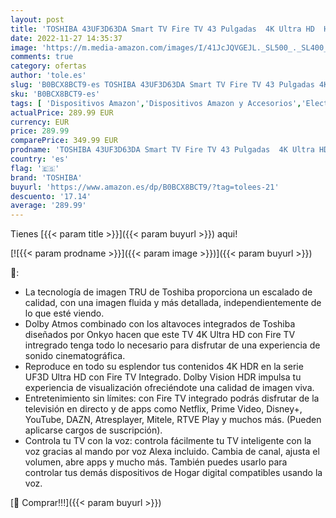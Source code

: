 ```yaml
---
layout: post
title: 'TOSHIBA 43UF3D63DA Smart TV Fire TV 43 Pulgadas  4K Ultra HD  HDR10  Prime Video  Netflix  Control de Voz Alexa  HDMI 2.1  Baja latencia para Gaming  Bluetooth  USB  Sonido Onkyo  Airplay '
date: 2022-11-27 14:35:37
image: 'https://m.media-amazon.com/images/I/41JcJQVGEJL._SL500_._SL400_.jpg'
comments: true
category: ofertas
author: 'tole.es'
slug: 'B0BCX8BCT9-es TOSHIBA 43UF3D63DA Smart TV Fire TV 43 Pulgadas 4K Ultra...'
sku: 'B0BCX8BCT9-es'
tags: [ 'Dispositivos Amazon','Dispositivos Amazon y Accesorios','Electrónica','Fire TV','TV, vídeo y home cinema','Televisores','Televisores inteligentes','alexa','toshiba','🇪🇸', ]
actualPrice: 289.99 EUR
currency: EUR
price: 289.99
comparePrice: 349.99 EUR
prodname: 'TOSHIBA 43UF3D63DA Smart TV Fire TV 43 Pulgadas  4K Ultra HD  HDR10  Prime Video  Netflix  Control de Voz Alexa  HDMI 2.1  Baja latencia para Gaming  Bluetooth  USB  Sonido Onkyo  Airplay '
country: 'es'
flag: '🇪🇸'
brand: 'TOSHIBA'
buyurl: 'https://www.amazon.es/dp/B0BCX8BCT9/?tag=tolees-21'
descuento: '17.14'
average: '289.99'
---
```


Tienes [{{< param title >}}]({{< param buyurl >}}) aqui!

[![{{< param prodname >}}]({{< param image >}})]({{< param buyurl >}})

🔎:

- La tecnología de imagen TRU de Toshiba proporciona un escalado de calidad, con una imagen fluida y más detallada, independientemente de lo que esté viendo.
- Dolby Atmos combinado con los altavoces integrados de Toshiba diseñados por Onkyo hacen que este TV 4K Ultra HD con Fire TV intregrado tenga todo lo necesario para disfrutar de una experiencia de sonido cinematográfica.
- Reproduce en todo su esplendor tus contenidos 4K HDR en la serie UF3D Ultra HD con Fire TV Integrado. Dolby Vision HDR impulsa tu experiencia de visualización ofreciéndote una calidad de imagen viva.
- Entretenimiento sin límites: con Fire TV integrado podrás disfrutar de la televisión en directo y de apps como Netflix, Prime Video, Disney+, YouTube, DAZN, Atresplayer, Mitele, RTVE Play y muchos más. (Pueden aplicarse cargos de suscripción).
- Controla tu TV con la voz: controla fácilmente tu TV inteligente con la voz gracias al mando por voz Alexa incluido. Cambia de canal, ajusta el volumen, abre apps y mucho más. También puedes usarlo para controlar tus demás dispositivos de Hogar digital compatibles usando la voz.

[🛒 Comprar!!!]({{< param buyurl >}})
